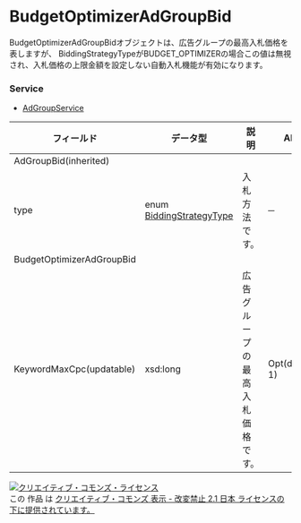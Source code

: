 # BudgetOptimizerAdGroupBid
BudgetOptimizerAdGroupBidオブジェクトは、広告グループの最高入札価格を表しますが、
BiddingStrategyTypeがBUDGET_OPTIMIZERの場合この値は無視され、入札価格の上限金額を設定しない自動入札機能が有効になります。
### Service
+ [AdGroupService](../services/AdGroupService.md)

| フィールド | データ型 | 説明 | ADD | SET | REMOVE | 
|---|---|---|---|---|---|
| AdGroupBid(inherited)||||||
| type| enum <a href="./BiddingStrategyType.md">BiddingStrategyType</a>| 入札方法です。| ─| ─| ─ |
| BudgetOptimizerAdGroupBid||||||
| KeywordMaxCpc(updatable)| xsd:long| 広告グループの最高入札価格です。| Opt(default: 1)| Opt| ─ |
<a rel="license" href="http://creativecommons.org/licenses/by-nd/2.1/jp/"><img alt="クリエイティブ・コモンズ・ライセンス" style="border-width:0" src="https://i.creativecommons.org/l/by-nd/2.1/jp/88x31.png" /></a><br />この 作品 は <a rel="license" href="http://creativecommons.org/licenses/by-nd/2.1/jp/">クリエイティブ・コモンズ 表示 - 改変禁止 2.1 日本 ライセンスの下に提供されています。</a>

